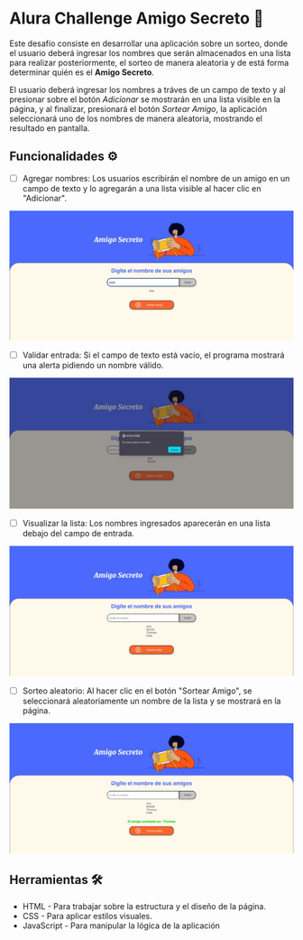 # Alura Challenge Amigo Secreto :game_die:

Este desafío consiste en desarrollar una aplicación sobre un sorteo, donde el usuario deberá ingresar los nombres que serán almacenados en una lista para realizar posteriormente, el sorteo de manera aleatoria y de está forma determinar quién es el __Amigo Secreto__.

El usuario deberá ingresar los nombres a tráves de un campo de texto y al presionar sobre el botón _Adicionar_ se mostrarán en una lista visible en la página, y al finalizar, presionará el botón _Sortear Amigo_, la aplicación seleccionará uno de los nombres de manera aleatoria, mostrando el resultado en pantalla. 

## Funcionalidades :gear:

- [ ] Agregar nombres: Los usuarios escribirán el nombre de un amigo en un campo de texto y lo agregarán a una lista visible al hacer clic en "Adicionar".

![Agregar nombres](assets/readme/AgregarNombres.jpg)

- [ ] Validar entrada: Si el campo de texto está vacío, el programa mostrará una alerta pidiendo un nombre válido.

![Validar entrada](assets/readme/ValidarEntrada.jpg)

- [ ] Visualizar la lista: Los nombres ingresados aparecerán en una lista debajo del campo de entrada.

![Visualizar lista](assets/readme/VisualizarLista.jpg)

- [ ] Sorteo aleatorio: Al hacer clic en el botón "Sortear Amigo", se seleccionará aleatoriamente un nombre de la lista y se mostrará en la página.
      
![Sorteo Aleatorio](assets/readme/SorteoAleatorio.jpg)

## Herramientas :hammer_and_wrench:
+ HTML - Para trabajar sobre la estructura y el diseño de la página.
+ CSS - Para aplicar estilos visuales.
+ JavaScript - Para manipular la lógica de la aplicación
